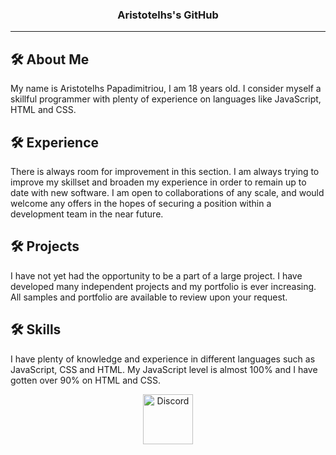 <h3 align="center">Aristotelhs's GitHub</h3>

<div align="center">

</div>

---

## 🛠 About Me
My name is Aristotelhs Papadimitriou, I am 18 years old. I consider myself a skillful programmer with plenty of experience on languages like JavaScript, HTML and CSS.

## 🛠 Experience
There is always room for improvement in this section. I am always trying to improve my skillset and broaden my experience in order to remain up to date with new software. I am open to collaborations of any scale, and would welcome any offers in the hopes of securing a position within a development team in the near future.

## 🛠 Projects
I have not yet had the opportunity to be a part of a large project. I have developed many independent projects and my portfolio is ever increasing. All samples and portfolio are available to review upon your request.

## 🛠 Skills
I have plenty of knowledge and experience in different languages such as JavaScript, CSS and HTML. My JavaScript level is almost 100% and Ι have gotten over 90% on HTML and CSS.

<p align="center">
<a href="https://discord.bio/p/aristotelhs">
    <img src="https://user-images.githubusercontent.com/59381835/92191514-d649ad80-ee18-11ea-9bc4-e95c7a122a99.png" alt="Discord" width="80"/>
  </a>
</p>
